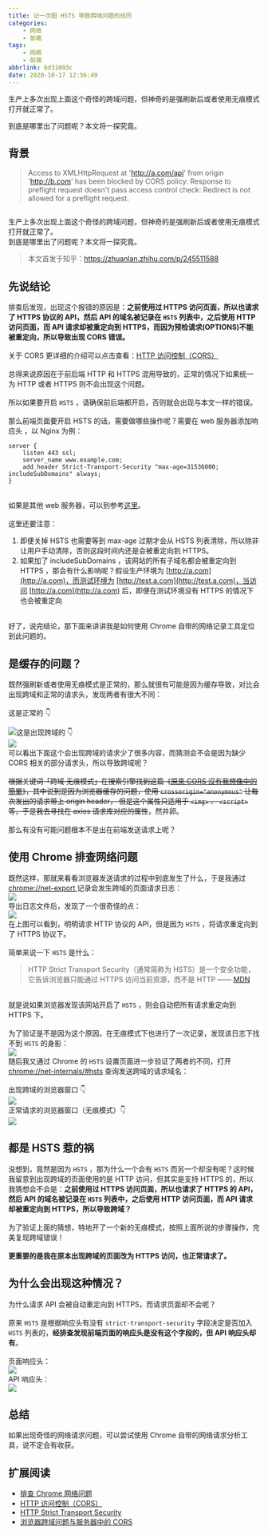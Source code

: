 ```yaml
---
title: 记一次因 HSTS 导致跨域问题的经历
categories:
    - 网络
    - 前端
tags:
    - 网络
    - 前端
abbrlink: bd31093c
date: 2020-10-17 12:56:49
---
```


<div class="excerpt">
    <p>生产上多次出现上面这个奇怪的跨域问题，但神奇的是强刷新后或者使用无痕模式打开就正常了。</p>
    到底是哪里出了问题呢？本文将一探究竟。
</div>

<!-- more -->

## 背景

> Access to XMLHttpRequest at 'http://a.com/api' from origin 'http://b.com' has been blocked by CORS policy: Response to preflight request doesn't pass access control check: Redirect is not allowed for a preflight request.

![]()

生产上多次出现上面这个奇怪的跨域问题，但神奇的是强刷新后或者使用无痕模式打开就正常了。<br />到底是哪里出了问题呢？本文将一探究竟。<br />

> 本文首发于知乎：https://zhuanlan.zhihu.com/p/245511588

<a name="T7LWX"></a>

## 先说结论

排查后发现，出现这个报错的原因是：**之前使用过 HTTPS 访问页面，所以也请求了 HTTPS 协议的 API，然后 API 的域名被记录在 `HSTS` 列表中，之后使用 HTTP 访问页面，而 API 请求却被重定向到 HTTPS，而因为预检请求(OPTIONS)不能被重定向，所以导致出现 CORS 错误。**<br />
<br />关于 CORS 更详细的介绍可以点击查看：[HTTP 访问控制（CORS）](https://link.zhihu.com/?target=https%3A//developer.mozilla.org/zh-CN/docs/Web/HTTP/Access_control_CORS)<br />
<br />总得来说原因在于前后端 HTTP 和 HTTPS 混用导致的，正常的情况下如果统一为 HTTP 或者 HTTPS 则不会出现这个问题。<br />
<br />所以如果要开启 `HSTS` ，请确保前后端都开启，否则就会出现与本文一样的错误。<br />
<br />那么前端页面要开启 HSTS 的话，需要做哪些操作呢？需要在 web 服务器添加响应头 ，以 Nginx 为例：

```nginx
server {
    listen 443 ssl;
    server_name www.example.com;
    add_header Strict-Transport-Security "max-age=31536000; includeSubDomains" always;
}
```

<br />如果是其他 web 服务器，可以到参考[这里](https://link.zhihu.com/?target=https%3A//www.techbrown.com/configure-hsts-apache-nginx-iis-lighttpd-web-servers/)。<br />
<br />这里还要注意：<br />

1. 即便关掉 HSTS 也需要等到 max-age 过期才会从 HSTS 列表清除，所以除非让用户手动清除，否则这段时间内还是会被重定向到 HTTPS。
1. 如果加了 includeSubDomains ，该网站的所有子域名都会被重定向到 HTTPS ，那会有什么影响呢？假设生产环境为 [http://a.com](http://a.com)，而测试环境为 [http://test.a.com](http://test.a.com)，当访问 [http://a.com](http://a.com) 后，即便在测试环境没有 HTTPS 的情况下也会被重定向

<br />好了，说完结论，那下面来讲讲我是如何使用 Chrome 自带的网络记录工具定位到此问题的。<br />

<a name="n8wDb"></a>

## 是缓存的问题？

既然强刷新或者使用无痕模式是正常的，那么就很有可能是因为缓存导致，对比会出现跨域和正常的请求头，发现两者有很大不同：<br />
<br />这是正常的 👇<br />

![](https://gd4ark-1258805822.cos.ap-guangzhou.myqcloud.com/images/image_1.png)这是出现跨域的 👇<br />![](https://gd4ark-1258805822.cos.ap-guangzhou.myqcloud.com/images/image_2.png)<br />可以看出下面这个会出现跨域的请求少了很多内容，而猜测会不会是因为缺少 CORS 相关的部分请求头，所以导致跨域呢？<br />
<br />~~根据关键词「跨域 无痕模式」在搜索引擎找到这篇《~~[~~原來 CORS 沒有我想像中的簡單~~](https://blog.techbridge.cc/2018/08/18/cors-issue/)~~》，其中说到是因为浏览器缓存的问题，使用 `crossorigin="anonymous"` 让每次发出的请求带上 origin header， 但是这个属性只适用于 `<img>` 、 `<script>` 等，于是我去寻找在 axios 请求库对应的属性~~，然并卵。<br />
<br />那么有没有可能问题根本不是出在前端发送请求上呢？<br />

<a name="8lHSO"></a>

## 使用 Chrome 排查网络问题

既然这样，那就来看看浏览器发送请求的过程中到底发生了什么，于是我通过 [chrome://net-export ]()记录会发生跨域的页面请求日志：<br />![](https://gd4ark-1258805822.cos.ap-guangzhou.myqcloud.com/images/image_3.png)<br />导出日志文件后，发现了一个很奇怪的点：<br />![](https://gd4ark-1258805822.cos.ap-guangzhou.myqcloud.com/images/image_4.png)<br />在上图可以看到，明明请求 HTTP 协议的 API，但是因为 `HSTS` ，将请求重定向到了 HTTPS 协议下。<br />
<br />简单来说一下 `HSTS` 是什么：

> HTTP Strict Transport Security（通常简称为 HSTS）是一个安全功能，它告诉浏览器只能通过 HTTPS 访问当前资源，而不是 HTTP —— [MDN](https://developer.mozilla.org/zh-CN/docs/Security/HTTP_Strict_Transport_Security)

<br />就是说如果浏览器发现该网站开启了 `HSTS` ，则会自动把所有请求重定向到 HTTPS 下。<br />
<br />为了验证是不是因为这个原因，在无痕模式下也进行了一次记录，发现该日志下找不到 `HSTS` 的身影：<br />![](https://gd4ark-1258805822.cos.ap-guangzhou.myqcloud.com/images/image_5.png)<br />随后我又通过 Chrome 的 `HSTS` 设置页面进一步验证了两者的不同，打开 [chrome://net-internals/#hsts]() 查询发送跨域的请求域名：<br />
<br />出现跨域的浏览器窗口 👇<br />![](https://gd4ark-1258805822.cos.ap-guangzhou.myqcloud.com/images/image_6.png)<br />正常请求的浏览器窗口（无痕模式）👇<br />![](https://gd4ark-1258805822.cos.ap-guangzhou.myqcloud.com/images/image_7.png)<br />

<a name="CDmgs"></a>

## 都是 HSTS 惹的祸

没想到，竟然是因为 `HSTS` ，那为什么一个会有 `HSTS` 而另一个却没有呢？这时候我留意到出现跨域的页面使用的是 HTTP 访问，但其实是支持 HTTPS 的，所以我猜想会不会是：**之前使用过 HTTPS 访问页面，所以也请求了 HTTPS 的 API，然后 API 的域名被记录在 `HSTS` 列表中，之后使用 HTTP 访问页面，而 API 请求却被重定向到 HTTPS，所以导致跨域？**<br />
<br />为了验证上面的猜想，特地开了一个新的无痕模式，按照上面所说的步骤操作，完美复现跨域错误！<br />
<br />**更重要的是我在原本出现跨域的页面改为 HTTPS 访问，也正常请求了。**<br />

<a name="7Nc9R"></a>

## 为什么会出现这种情况？

为什么请求 API 会被自动重定向到 HTTPS，而请求页面却不会呢？<br />
<br />原来 `HSTS` 是根据响应头有没有 `strict-transport-security` 字段决定是否加入 `HSTS` 列表的，**经排查发现前端页面的响应头是没有这个字段的，但 API 响应头却有**。<br />
<br />页面响应头：<br />![](https://gd4ark-1258805822.cos.ap-guangzhou.myqcloud.com/images/20201017132900.png)
<br />API 响应头：<br />![](https://gd4ark-1258805822.cos.ap-guangzhou.myqcloud.com/images/20201017132926.png)
<a name="3pm3v"></a>

## 总结

如果出现奇怪的网络请求问题，可以尝试使用 Chrome 自带的网络请求分析工具，说不定会有收获。<br />

<a name="MB4GK"></a>

## 扩展阅读

-   [排查 Chrome 网络问题](https://support.google.com/chrome/a/answer/6271171?hl=zh-Hans)
-   [HTTP 访问控制（CORS）](https://developer.mozilla.org/zh-CN/docs/Web/HTTP/Access_control_CORS)
-   [HTTP Strict Transport Security](https://developer.mozilla.org/zh-CN/docs/Security/HTTP_Strict_Transport_Security)
-   [浏览器跨域问题与服务器中的 CORS](https://juejin.im/post/6866942131777306631)
